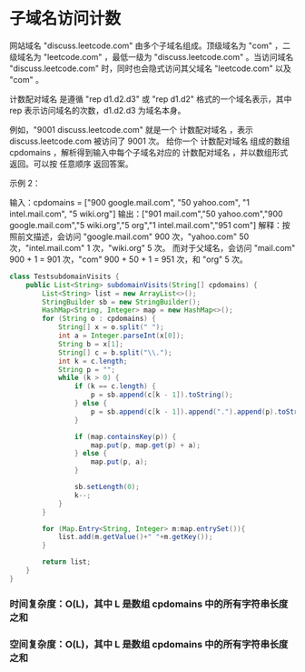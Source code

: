 # 子域名访问计数

网站域名 "discuss.leetcode.com" 由多个子域名组成。顶级域名为 "com" ，二级域名为 "leetcode.com" ，最低一级为 "discuss.leetcode.com" 。当访问域名 "discuss.leetcode.com" 时，同时也会隐式访问其父域名 "leetcode.com" 以及 "com" 。

计数配对域名 是遵循 "rep d1.d2.d3" 或 "rep d1.d2" 格式的一个域名表示，其中 rep 表示访问域名的次数，d1.d2.d3 为域名本身。

例如，"9001 discuss.leetcode.com" 就是一个 计数配对域名 ，表示 discuss.leetcode.com 被访问了 9001 次。
给你一个 计数配对域名 组成的数组 cpdomains ，解析得到输入中每个子域名对应的 计数配对域名 ，并以数组形式返回。可以按 任意顺序 返回答案。

示例 2：

输入：cpdomains = ["900 google.mail.com", "50 yahoo.com", "1 intel.mail.com", "5 wiki.org"]
输出：["901 mail.com","50 yahoo.com","900 google.mail.com","5 wiki.org","5 org","1 intel.mail.com","951 com"]
解释：按照前文描述，会访问 "google.mail.com" 900 次，"yahoo.com" 50 次，"intel.mail.com" 1 次，"wiki.org" 5 次。
而对于父域名，会访问 "mail.com" 900 + 1 = 901 次，"com" 900 + 50 + 1 = 951 次，和 "org" 5 次。

```java
class TestsubdomainVisits {
    public List<String> subdomainVisits(String[] cpdomains) {
        List<String> list = new ArrayList<>();
        StringBuilder sb = new StringBuilder();
        HashMap<String, Integer> map = new HashMap<>();
        for (String o : cpdomains) {
            String[] x = o.split(" ");
            int a = Integer.parseInt(x[0]);
            String b = x[1];
            String[] c = b.split("\\.");
            int k = c.length;
            String p = "";
            while (k > 0) {
                if (k == c.length) {
                    p = sb.append(c[k - 1]).toString();
                } else {
                    p = sb.append(c[k - 1]).append(".").append(p).toString();
                }

                if (map.containsKey(p)) {
                    map.put(p, map.get(p) + a);
                } else {
                    map.put(p, a);
                }

                sb.setLength(0);
                k--;
            }
        }

        for (Map.Entry<String, Integer> m:map.entrySet()){
            list.add(m.getValue()+" "+m.getKey());
        }

        return list;
    }
}
```

### 时间复杂度：O(L)，其中 L 是数组 cpdomains 中的所有字符串长度之和
### 空间复杂度：O(L)，其中 L 是数组 cpdomains 中的所有字符串长度之和